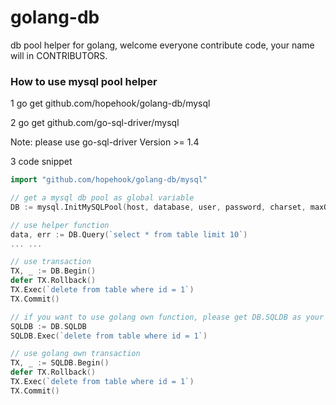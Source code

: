 # golang-db

db pool helper for golang, welcome everyone contribute code, your name will
in CONTRIBUTORS.


### How to use mysql pool helper

1 go get github.com/hopehook/golang-db/mysql

2 go get github.com/go-sql-driver/mysql

Note: please use go-sql-driver Version >= 1.4

3 code snippet
```go
import "github.com/hopehook/golang-db/mysql"

// get a mysql db pool as global variable
DB := mysql.InitMySQLPool(host, database, user, password, charset, maxOpenConns, maxIdleConns)

// use helper function
data, err := DB.Query(`select * from table limit 10`)
... ...

// use transaction
TX, _ := DB.Begin()
defer TX.Rollback()
TX.Exec(`delete from table where id = 1`)
TX.Commit()

// if you want to use golang own function, please get DB.SQLDB as your db pool variable
SQLDB := DB.SQLDB
SQLDB.Exec(`delete from table where id = 1`)

// use golang own transaction
TX, _ := SQLDB.Begin()
defer TX.Rollback()
TX.Exec(`delete from table where id = 1`)
TX.Commit()
```
